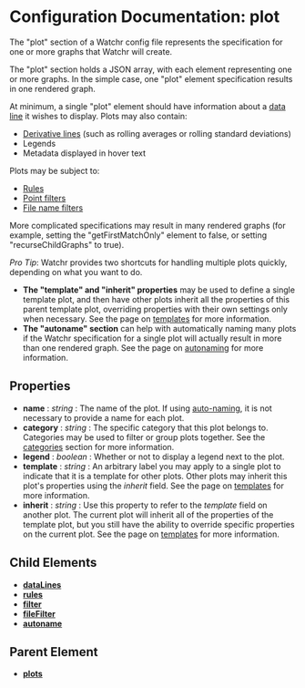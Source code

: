 # Configuration Documentation: plot

The "plot" section of a Watchr config file represents the specification for one or more graphs that Watchr will create.

The "plot" section holds a JSON array, with each element representing one or more graphs.  In the simple case, one "plot" element specification results in one rendered graph.

At minimum, a single "plot" element should have information about a [data line](dataLines.html) it wishes to display.  Plots may also contain:

 - [Derivative lines](derivativeLines.html) (such as rolling averages or rolling standard deviations)
 - Legends
 - Metadata displayed in hover text

Plots may be subject to:

 - [Rules](rules.html)
 - [Point filters](filter.html)
 - [File name filters](fileFilter.html)

More complicated specifications may result in many rendered graphs (for example, setting the "getFirstMatchOnly" element to false, or setting "recurseChildGraphs" to true).

*Pro Tip*:  Watchr provides two shortcuts for handling multiple plots quickly, depending on what you want to do.

* **The "template" and "inherit" properties** may be used to define a single template plot, and then have other plots inherit all the properties of this parent template plot, overriding properties with their own settings only when necessary.  See the page on [templates](templates.html) for more information.
* **The "autoname" section** can help with automatically naming many plots if the Watchr specification for a single plot will actually result in more than one rendered graph.  See the page on [autonaming](autoname.html) for more information.

## Properties

* **name** : *string* : The name of the plot.  If using [auto-naming](autoname.html), it is not necessary to provide a name for each plot.
* **category** : *string* : The specific category that this plot belongs to.  Categories may be used to filter or group plots together.  See the [categories](categories.html) section for more information.
* **legend** : *boolean* : Whether or not to display a legend next to the plot.
* **template** : *string* : An arbitrary label you may apply to a single plot to indicate that it is a template for other plots.  Other plots may inherit this plot's properties using the *inherit* field.  See the page on [templates](templates.html) for more information.
* **inherit** : *string* : Use this property to refer to the *template* field on another plot.  The current plot will inherit all of the properties of the template plot, but you still have the ability to override specific properties on the current plot.  See the page on [templates](templates.html) for more information.

## Child Elements

- [**dataLines**](dataLines.html)
- [**rules**](rules.html)
- [**filter**](filter.html)
- [**fileFilter**](fileFilter.html)
- [**autoname**](autoname.html)

## Parent Element

- [**plots**](plots.html)